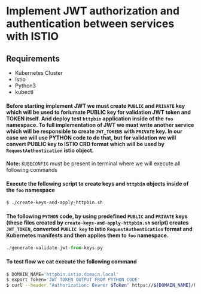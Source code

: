 # Implement JWT authorization and authentication between services with ISTIO

## Requirements

* Kubernetes Cluster 
* Istio 
* Python3
* kubectl

#### Before starting implement JWT we must create `PUBLIC` and `PRIVATE` key which will be used to forlumate PUBLIC key for validation JWT token and TOKEN itself. And deploy test `httpbin` application inside of the `foo` namespace. To full implementation of JWT we must write another service which will be responsible to create `JWT_TOKENS` with `PRIVATE` key. In our case we will use PYTHON code to do that, but for validation we will convert PUBLIC key to ISTIO CRD format which will be used by `RequestAuthentication` istio object. 

**Note:** `KUBECONFIG` must be present in terminal where we will execute all following commands

#### Execute the following script to create keys and `httpbin` objects inside of the `foo` namespace

```bash
$ ./create-keys-and-apply-httpbin.sh
```

#### The following `PYTHON` code, by using predefined `PUBLIC` and `PRIVATE` keys (these files created by `create-keys-and-apply-httpbin.sh` script) creates `JWT_TOKEN`, converted `PUBLIC key` to istio `RequestAuthentication` format and Kubernetes manifests and then applies them to `foo` namespace.

```python
./generate-validate-jwt-from-keys.py
```

#### To test flow we cat execute the following command

```bash
$ DOMAIN_NAME='httpbin.istio.domain.local'
$ export Token='JWT TOKEN OUTPUT FROM PYTHON CODE'
$ curl --header "Authorization: Bearer $Token" https://${DOMAIN_NAME}/headers -s -o /dev/null -w "%{http_code}\n"
```